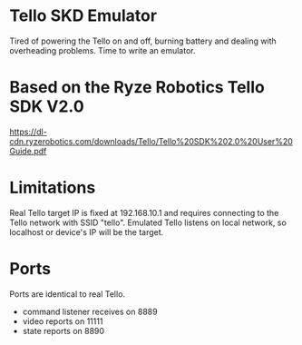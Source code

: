 ﻿# Tello SKD Emulator
Tired of powering the Tello on and off, burning battery and dealing with overheading problems. Time to write an emulator.

# Based on the Ryze Robotics Tello SDK V2.0
https://dl-cdn.ryzerobotics.com/downloads/Tello/Tello%20SDK%202.0%20User%20Guide.pdf

# Limitations
Real Tello target IP is fixed at 192.168.10.1 and requires connecting to the Tello network with SSID "tello".
Emulated Tello listens on local network, so localhost or device's IP will be the target.

# Ports
Ports are identical to real Tello.
- command listener receives on 8889
- video reports on 11111
- state reports on 8890
